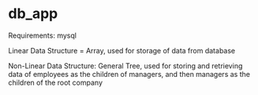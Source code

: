 # db_app
Requirements: mysql

Linear Data Structure = Array, used for storage of data from database

Non-Linear Data Structure: General Tree, used for storing and retrieving data of employees as the children of managers, and then managers as the children of the root company

